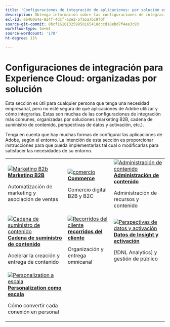```yaml
---
title: 'Configuraciones de integración de aplicaciones: por solución empresarial'
description: Obtenga información sobre las configuraciones de integración comunes para aplicaciones de Experience Cloud, organizadas por soluciones empresariales.
exl-id: eb460a4e-924f-4dcf-a2e2-5fa5a7bc9fdf
source-git-commit: 8bcf161013259850165418dccd18ebd7f4ea3c93
workflow-type: tm+mt
source-wordcount: '178'
ht-degree: 11%

---
```


# Configuraciones de integración para Experience Cloud: organizadas por solución

Esta sección es útil para cualquier persona que tenga una necesidad empresarial, pero no esté segura de qué aplicaciones de Adobe utilizar y cómo integrarlas. Estas son muchas de las configuraciones de integración más comunes, organizadas por soluciones (marketing B2B, cadena de suministro de contenido, perspectivas de datos y activación, etc.).

Tenga en cuenta que hay muchas formas de configurar las aplicaciones de Adobe, según el entorno. La intención de esta sección es proporcionar instrucciones para que pueda implementarlas tal cual o modificarlas para satisfacer las necesidades de su entorno.

<table>
<tr>
    <td>
      <a  href="./b2b.md"><img alt="Marketing B2b" src="https://cdn.experienceleague.adobe.com/thumb/b2b.png"/></a>
      <div><strong><a href="./b2b.md">Marketing B2B</a></strong></div>
      <p>
        Automatización de marketing y asociación de ventas
      </p>
    </td>
   <td>
      <a  href="./commerce.md"><img alt="comercio" src="https://cdn.experienceleague.adobe.com/thumb/commerce.png"/></a>
      <div><strong><a href="./commerce.md">Commerce</a></strong></div>
      <p>
        Comercio digital B2B y B2C
      </p>
   </td>    
   <td>
      <a  href="./content-management.md"><img alt="Administración de contenido" src="https://cdn.experienceleague.adobe.com/thumb/content-management.png"/></a>
      <div><strong><a href="./content-management.md">Administración de contenido</a></strong></div>
      <p>
        Administración de recursos y contenido
      </p>
   </td>
</tr>
<tr>
   <td>
      <a  href="./content-supply-chain.md"><img alt="Cadena de suministro de contenido" src="https://cdn.experienceleague.adobe.com/thumb/content-supply-chain.png"/></a>
      <div><strong><a href="./content-supply-chain.md">Cadena de suministro de contenido</a></strong></div>
      <p>
        Acelerar la creación y entrega de contenido
      </p> 
    </td>
   <td>
      <a  href="./customer-journeys.md"><img alt="Recorridos del cliente" src="https://cdn.experienceleague.adobe.com/thumb/customer-journeys.png"/></a>
      <div><strong><a href="./customer-journeys.md">recorridos del cliente</a></strong></div>
      <p>
        Organización y entrega omnicanal
      </p> 
    </td>
   <td>
      <a  href="./data-insights.md"><img alt="Perspectivas de datos y activación" src="https://cdn.experienceleague.adobe.com/thumb/data-insights.png"/></a>
      <div><strong><a href="./data-insights.md"> Datos de Insight y activación</a></strong></div>
      <p>
        [!DNL Analytics] y gestión de público
      </p>
   </td>  
</tr>
<tr>
   <td>
      <a  href="./personalization.md"><img alt="Personalization a escala" src="https://cdn.experienceleague.adobe.com/thumb/personalization.png"/></a>
      <div><strong><a href="./personalization.md">Personalization como escala</a></strong></div>
      <p>
        Cómo convertir cada conexión en personal
      </p>
   </td>
</table>
